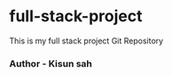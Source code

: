 # full-stack-project
This  is my  full stack project Git Repository
<br>
<h3>Author - Kisun sah</h3>


